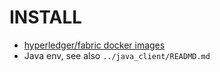 # INSTALL

* [hyperledger/fabric docker images](http://hyperledger-fabric.readthedocs.io/en/release-1.1/getting_started.html#install-binaries-and-docker-images)
* Java env, see also `../java_client/READMD.md`
